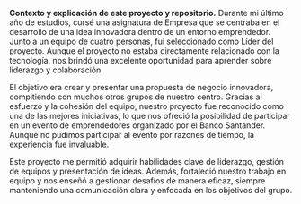 **Contexto y explicación de este proyecto y repositorio.**
Durante mi último año de estudios, cursé una asignatura de Empresa que se centraba en el desarrollo de una idea innovadora dentro de un entorno emprendedor. Junto a un equipo de cuatro personas, fui seleccionado como Líder del proyecto. Aunque el proyecto no estaba directamente relacionado con la tecnología, nos brindó una excelente oportunidad para aprender sobre liderazgo y colaboración.

El objetivo era crear y presentar una propuesta de negocio innovadora, compitiendo con muchos otros grupos de nuestro centro. Gracias al esfuerzo y la cohesión del equipo, nuestro proyecto fue reconocido como una de las mejores iniciativas, lo que nos ofreció la posibilidad de participar en un evento de emprendedores organizado por el Banco Santander. Aunque no pudimos participar al evento por razones de tiempo, la experiencia fue invaluable.

Este proyecto me permitió adquirir habilidades clave de liderazgo, gestión de equipos y presentación de ideas. Además, fortaleció nuestro trabajo en equipo y nos enseñó a gestionar desafíos de manera eficaz, siempre manteniendo una comunicación clara y enfocada en los objetivos del grupo.
